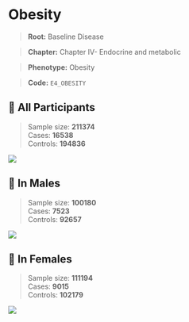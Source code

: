 # Obesity

> **Root:** Baseline Disease  

> **Chapter:** Chapter IV- Endocrine and metabolic  

> **Phenotype:** Obesity  

> **Code:** `E4_OBESITY`

## 🧪 All Participants  
> Sample size: **211374**  
> Cases: **16538**  
> Controls: **194836**
<img src="/Disease/Figures/ALL/Incidence/E4_OBESITY.png"/>
<CsvTable src="/public/Disease/Data/ALL/Incidence/COX_E4_OBESITY.csv" label="🔍 View full results" />

## 👨 In Males  
> Sample size: **100180**  
> Cases: **7523**  
> Controls: **92657**
<img src="/Disease/Figures/Male/Incidence/E4_OBESITY.png"/>
<CsvTable src="/public/Disease/Data/Male/Incidence/COX_E4_OBESITY.csv" label="🔍 View full results" />

## 👩 In Females  
> Sample size: **111194**  
> Cases: **9015**  
> Controls: **102179**
<img src="/Disease/Figures/Female/Incidence/E4_OBESITY.png"/>
<CsvTable src="/public/Disease/Data/Female/Incidence/COX_E4_OBESITY.csv" label="🔍 View full results" />
